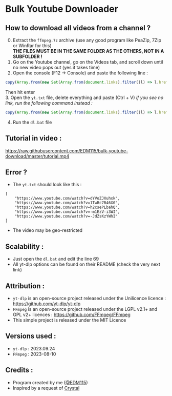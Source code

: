 # Bulk Youtube Downloader

## How to download all videos from a channel ?

0. Extract the `ffmpeg.7z` archive (use any good program like PeaZip, 7Zip or WinRar for this)  
**THE FILES MUST BE IN THE SAME FOLDER AS THE OTHERS, NOT IN A SUBFOLDER !**
1. Go on the Youtube channel, go on the Videos tab, and scroll down until no new video pops out (yes it takes time)
2. Open the console (F12 -> Console) and paste the following line :
```javascript
copy(Array.from(new Set(Array.from(document.links).filter((l) => l.href?.includes('watch?v=')).map(x => x.href.split('&')[0]))))
```
Then hit enter  
3. Open the `yt.txt` file, delete everything and paste (Ctrl + V)
*if you see no link, run the following command instead :*
```javascript
copy(Array.from(new Set(Array.from(document.links).filter((l) => l.href?.includes('.be/')).map(x => x.href.split('&')[0]))))
```
4. Run the `dl.bat` file

## Tutorial in video :
https://raw.githubusercontent.com/EDM115/bulk-youtube-download/master/tutorial.mp4

## Error ?

- The `yt.txt` should look like this :
```
[
    "https://www.youtube.com/watch?v=dYVoZJXuhxk",
    "https://www.youtube.com/watch?v=1TwBc7B46X0",
    "https://www.youtube.com/watch?v=h2csePLbahQ",
    "https://www.youtube.com/watch?v=-m1EzV-i3WI",
    "https://www.youtube.com/watch?v=-JdZsKzYWhI"
]
```
- The video may be geo-restricted

## Scalability :

- Just open the `dl.bat` and edit the line 69
- All yt-dlp options can be found on their README (check the very next link)

## Attribution :

- `yt-dlp` is an open-source project released under the Unilicence licence : https://github.com/yt-dlp/yt-dlp
- `FFmpeg` is an open-source project released under the LGPL v2.1+ and GPL v2+ licences : https://github.com/FFmpeg/FFmpeg
- This simple project is released under the MIT Licence

## Versions used :

- `yt-dlp` : 2023.09.24
- `FFmpeg` : 2023-08-10

## Credits :
- Program created by me ([@EDM115](https://github.com/EDM115))
- Inspired by a request of [Crystal](https://t.me/Cris_admin)
